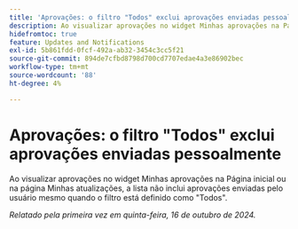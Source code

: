 ```yaml
---
title: 'Aprovações: o filtro "Todos" exclui aprovações enviadas pessoalmente'
description: Ao visualizar aprovações no widget Minhas aprovações na Página inicial ou na página Minhas atualizações, a lista não inclui aprovações enviadas pelo usuário mesmo quando o filtro está definido como "Todos".
hidefromtoc: true
feature: Updates and Notifications
exl-id: 5b861fdd-0fcf-492a-ab32-3454c3cc5f21
source-git-commit: 894de7cfbd8798d700cd7707edae4a3e86902bec
workflow-type: tm+mt
source-wordcount: '88'
ht-degree: 4%

---
```


# Aprovações: o filtro &quot;Todos&quot; exclui aprovações enviadas pessoalmente

<!--
>>[!NOTE]
>
>This issue was fixed on June 20, 2024.
-->

Ao visualizar aprovações no widget Minhas aprovações na Página inicial ou na página Minhas atualizações, a lista não inclui aprovações enviadas pelo usuário mesmo quando o filtro está definido como &quot;Todos&quot;.

_Relatado pela primeira vez em quinta-feira, 16 de outubro de 2024._
